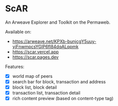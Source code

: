 # ScAR

An Arweave Explorer and Toolkit on the Permaweb.

Available on:

- https://arweave.net/KPXb-bunjcgY5uuy-vjFnwmpcsYGlP6fl84dqALqpmk
- https://scar.vercel.app
- https://scar.pages.dev

Features:

- [x] world map of peers
- [x] search bar for block, transaction and address
- [x] block list, block detail
- [x] transaction list, transaction detail
- [x] rich content preview (based on content-type tag)
